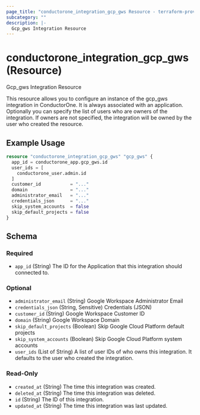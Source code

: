 ```yaml
---
page_title: "conductorone_integration_gcp_gws Resource - terraform-provider-conductorone"
subcategory: ""
description: |-
  Gcp_gws Integration Resource
---
```


# conductorone_integration_gcp_gws (Resource)

Gcp_gws Integration Resource

This resource allows you to configure an instance of the gcp_gws integration in ConductorOne.
It is always associated with an application. Optionally you can specify the list of users who are owners of the integration.
If owners are not specified, the integration will be owned by the user who created the resource.

## Example Usage

```terraform
resource "conductorone_integration_gcp_gws" "gcp_gws" {
  app_id = conductorone_app.gcp_gws.id
  user_ids = [
    conductorone_user.admin.id
  ]
  customer_id           = "..."
  domain                = "..."
  administrator_email   = "..."
  credentials_json      = "..."
  skip_system_accounts  = false
  skip_default_projects = false
}
```

<!-- schema generated by tfplugindocs -->
## Schema

### Required

- `app_id` (String) The ID for the Application that this integration should connected to.

### Optional

- `administrator_email` (String) Google Workspace Administrator Email
- `credentials_json` (String, Sensitive) Credentials (JSON)
- `customer_id` (String) Google Workspace Customer ID
- `domain` (String) Google Workspace Domain
- `skip_default_projects` (Boolean) Skip Google Cloud Platform default projects
- `skip_system_accounts` (Boolean) Skip Google Cloud Platform system accounts
- `user_ids` (List of String) A list of user IDs of who owns this integration. It defaults to the user who created the integration.

### Read-Only

- `created_at` (String) The time this integration was created.
- `deleted_at` (String) The time this integration was deleted.
- `id` (String) The ID of this integration.
- `updated_at` (String) The time this integration was last updated.
